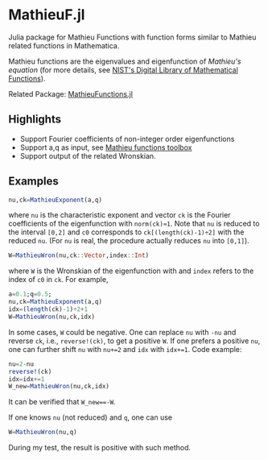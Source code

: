 # MathieuF.jl

Julia package for Mathieu Functions with function forms similar to Mathieu related functions in Mathematica.

Mathieu functions are the eigenvalues and eigenfunction of *Mathieu's
equation* (for more details, see [NIST's Digital Library of
Mathematical Functions](http://dlmf.nist.gov/28)).

Related Package: [MathieuFunctions.jl](https://github.com/BBN-Q/MathieuFunctions.jl)

## Highlights
- Support Fourier coefficients of non-integer order eigenfunctions
- Support a,q as input, see [Mathieu functions toolbox](https://atoms.scilab.org/toolboxes/Mathieu/4.0.61)
- Support output of the related Wronskian.


## Examples

```julia
nu,ck=MathieuExponent(a,q)
```
where `nu` is the characteristic exponent and vector `ck` is the Fourier coefficients of the eigenfunction with `norm(ck)≈1`.
Note that `nu` is reduced to the interval `[0,2]` and `c0` corresponds to `ck[(length(ck)-1)÷2]` with the reduced `nu`. (For `nu` is real, the procedure actually reduces `nu` into `[0,1]`).

```julia
W=MathieuWron(nu,ck::Vector,index::Int)
```
where `W` is the Wronskian of the eigenfunction with and `index` refers to the index of `c0` in `ck`. 
For example, 
```julia
a=0.1;q=0.5;
nu,ck=MathieuExponent(a,q)
idx=(length(ck)-1)÷2+1
W=MathieuWron(nu,ck,idx)
```
In some cases, `W` could be negative. One can replace `nu` with `-nu` and reverse `ck`, i.e., `reverse!(ck)`, to get a positive `W`.
If one prefers a positive `nu`, one can further shift `nu` with `nu+=2` and `idx` with `idx+=1`.
Code example:
```julia
nu=2-nu
reverse!(ck)
idx=idx+=1
W_new=MathieuWron(nu,ck,idx)
```
It can be verified that `W_new==-W`.

If one knows `nu` (not reduced) and `q`, one can use
```julia
W=MathieuWron(nu,q)
```
During my test, the result is positive with such method.


